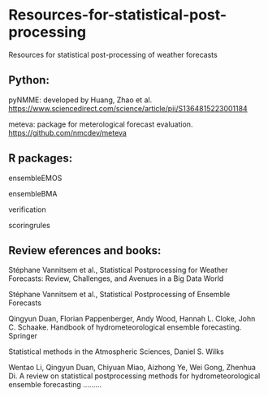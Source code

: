 # Resources-for-statistical-post-processing
Resources for statistical post-processing of weather forecasts
## Python:
pyNMME: developed by Huang, Zhao et al. https://www.sciencedirect.com/science/article/pii/S1364815223001184

meteva: package for meterological forecast evaluation. https://github.com/nmcdev/meteva


## R packages:
ensembleEMOS

ensembleBMA

verification

scoringrules

## Review eferences and books:
Stéphane Vannitsem et al., Statistical Postprocessing for Weather Forecasts: Review, Challenges, and Avenues in a Big Data World

Stéphane Vannitsem et al., Statistical Postprocessing of Ensemble Forecasts 

Qingyun Duan, Florian Pappenberger, Andy Wood, Hannah L. Cloke, John C. Schaake. Handbook of hydrometeorological ensemble forecasting. Springer

Statistical methods in the Atmospheric Sciences, Daniel S. Wilks

Wentao Li, Qingyun Duan, Chiyuan Miao, Aizhong Ye, Wei Gong, Zhenhua Di. A review on statistical postprocessing methods for hydrometeorological ensemble forecasting
.........
